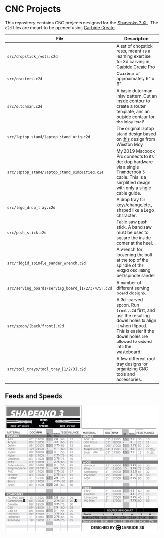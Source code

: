 # CNC Projects

This repository contains CNC projects designed for the [Shapeoko 3 XL](https://shop.carbide3d.com/products/shapeoko3?variant=14064088580157). The `c2d` files are meant to be opened using [Carbide Create](https://carbide3d.com/carbidecreate/).

| File                                               | Description                                                                                                                                                                        |
| -------------------------------------------------- | ---------------------------------------------------------------------------------------------------------------------------------------------------------------------------------- |
| `src/chopstick_rests.c2d`                          | A set of chopstick rests, meant as a learning exercise for 3d carving in Carbide Create Pro                                                                                        |
| `src/coasters.c2d`                                 | Coasters of approximately 6" x 6"                                                                                                                                                  |
| `src/dutchman.c2d`                                 | A basic dutchman inlay pattern. Cut an inside contour to create a router template, and an outside contour for the inlay itself                                                     |
| `src/laptop_stand/laptop_stand_orig.c2d`           | The original laptop stand design based on [this](http://www.winstonmoy.com/2016/06/diy-laptop-stand-for-5-in-materials/) design from Winston Moy.                                  |
| `src/laptop_stand/laptop_stand_simplified.c2d`     | My 2019 Macbook Pro connects to its desktop hardware via a single Thunderbolt 3 cable. This is a simplified design with only a single cable guide.                                 |
| `src/lego_drop_tray.c2d`                           | A drop tray for keys/change/etc., shaped like a Lego character.                                                                                                                    |
| `src/push_stick.c2d`                               | Table saw push stick. A band saw must be used to square the inside corner at the heel.                                                                                             |
| `src/ridgid_spindle_sander_wrench.c2d`             | A wrench for loosening the bolt at the top of the spindle of the Ridgid oscillating belt/spindle sander                                                                            |
| `src/serving_boards/serving_board_[1/2/3/4/5].c2d` | A number of different serving board designs.                                                                                                                                       |
| `src/spoon/[back/front].c2d`                       | A 3d-carved spoon. Run `front.c2d` first, and use the resulting dowel holes to align it when flipped. This is easier if the dowel holes are allowed to extend into the wasteboard. |
| `src/tool_trays/tool_tray_[1/2/3].c2d`             | A few different rool tray designs for organizing CNC tools and accessories.                                                                                                        |

## Feeds and Speeds

![Feeds and speeds chart](assets/S3_feeds_250.jpg)
